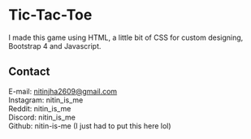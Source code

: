 # Tic-Tac-Toe
I made this game using HTML, a little bit of CSS for custom designing, Bootstrap 4 and Javascript.

## Contact
E-mail: nitinjha2609@gmail.com <br>
Instagram: nitin_is_me <br>
Reddit: nitin_is_me <br>
Discord: nitin_is_me <br>
Github: nitin-is-me (I just had to put this here lol)
